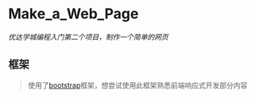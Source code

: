 # Make_a_Web_Page
_优达学城编程入门第二个项目，制作一个简单的网页_

## 框架
> 使用了[bootstrap](http://v3.bootcss.com/)框架，想尝试使用此框架熟悉前端响应式开发部分内容

